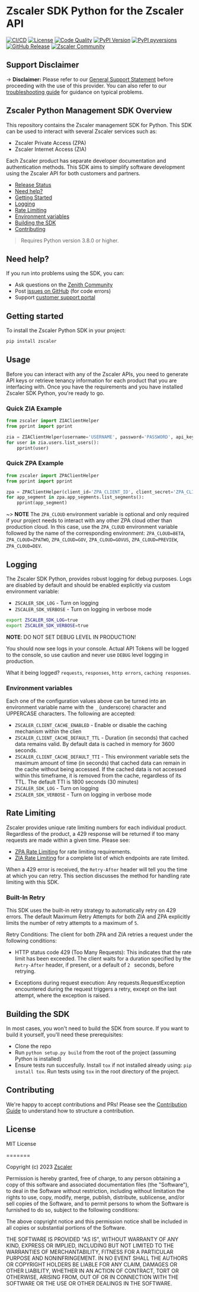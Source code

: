 # Zscaler SDK Python for the Zscaler API

[![CI/CD](https://github.com/zscaler/zscaler-sdk-python/actions/workflows/ci.yml/badge.svg)](https://github.com/zscaler/zscaler-sdk-python/actions/workflows/ci.yml)
[![License](https://img.shields.io/github/license/zscaler/zscaler-sdk-python.svg)](https://github.com/zscaler/zscaler-sdk-python)
[![Code Quality](https://app.codacy.com/project/badge/Grade/d339fa5d957140f496fdb5c40abc4666)](https://www.codacy.com/gh/zscaler/zscaler-sdk-python/dashboard?utm_source=github.com&amp;utm_medium=referral&amp;utm_content=zscaler/zscaler-sdk-python&amp;utm_campaign=Badge_Grade)
[![PyPI Version](https://img.shields.io/pypi/v/zscaler.svg)](https://pypi.org/project/zscaler-sdk-python)
[![PyPI pyversions](https://img.shields.io/pypi/pyversions/zscaler.svg)](https://pypi.python.org/pypi/zscaler-sdk-python/)
[![GitHub Release](https://img.shields.io/github/release/zscaler/zscaler-sdk-python.svg)](https://github.com/zscaler/zscaler-sdk-python/releases/)
[![Zscaler Community](https://img.shields.io/badge/zscaler-community-blue)](https://community.zscaler.com/)

## Support Disclaimer

-> **Disclaimer:** Please refer to our [General Support Statement](docs/guides/support.md) before proceeding with the use of this provider. You can also refer to our [troubleshooting guide](docs/guides/troubleshooting.md) for guidance on typical problems.

## Zscaler Python Management SDK Overview

This repository contains the Zscaler management SDK for Python. This SDK can be used to interact with several Zscaler services such as:
* Zscaler Private Access (ZPA)
* Zscaler Internet Access (ZIA)

Each Zscaler product has separate developer documentation and authentication methods. This SDK aims to simplify
software development using the Zscaler API for both customers and partners.

- [Release Status](#release-status)
- [Need help?](#need-help)
- [Getting Started](#getting-started)
- [Logging](#logging)
- [Rate Limiting](#rate-limiting)
- [Environment variables](#environment-variables)
- [Building the SDK](#building-the-sdk)
- [Contributing](#contributing)

> Requires Python version 3.8.0 or higher.

## Need help?

If you run into problems using the SDK, you can:

- Ask questions on the [Zenith Community][zenith]
- Post [issues on GitHub][github-issues] (for code errors)
- Support [customer support portal][zscaler-support]

## Getting started

To install the Zscaler Python SDK in your project:

```sh
pip install zscaler
```

## Usage

Before you can interact with any of the Zscaler APIs, you need to generate API keys or retrieve tenancy information for each product that you are interfacing with. Once you have the requirements and you have installed Zscaler SDK Python, you're ready to go.

### Quick ZIA Example

```python
from zscaler import ZIAClientHelper
from pprint import pprint

zia = ZIAClientHelper(username='USERNAME', password='PASSWORD', api_key='ZIA_API_KEY', cloud='ZIA_CLOUD')
for user in zia.users.list_users():
    pprint(user)
```

### Quick ZPA Example

```python
from zscaler import ZPAClientHelper
from pprint import pprint

zpa = ZPAClientHelper(client_id='ZPA_CLIENT_ID', client_secret='ZPA_CLIENT_SECRET', customer_id='ZPA_CUSTOMER_ID', cloud='ZPA_CLOUD')
for app_segment in zpa.app_segments.list_segments():
    pprint(app_segment)
```

~> **NOTE** The `ZPA_CLOUD` environment variable is optional and only required if your project needs to interact with any other ZPA cloud other than production cloud. In this case, use the `ZPA_CLOUD` environment variable followed by the name of the corresponding environment: `ZPA_CLOUD=BETA`, `ZPA_CLOUD=ZPATWO`, `ZPA_CLOUD=GOV`, `ZPA_CLOUD=GOVUS`, `ZPA_CLOUD=PREVIEW`, `ZPA_CLOUD=DEV`.

## Logging

The Zscaler SDK Python, provides robust logging for debug purposes.
Logs are disabled by default and should be enabled explicitly via custom environment variable:

* `ZSCALER_SDK_LOG` - Turn on logging
* `ZSCALER_SDK_VERBOSE` - Turn on logging in verbose mode

```sh
export ZSCALER_SDK_LOG=true
export ZSCALER_SDK_VERBOSE=true
```

**NOTE**: DO NOT SET DEBUG LEVEL IN PRODUCTION!

You should now see logs in your console. Actual API Tokens will be logged to the console, so use caution and never use `DEBUG` level logging in production.

What it being logged? `requests`, `responses`,  `http errors`, `caching responses`.

### Environment variables

Each one of the configuration values above can be turned into an environment variable name with the `_` (underscore) character and UPPERCASE characters. The following are accepted:

- `ZSCALER_CLIENT_CACHE_ENABLED` - Enable or disable the caching mechanism within the clien
- `ZSCALER_CLIENT_CACHE_DEFAULT_TTL` - Duration (in seconds) that cached data remains valid. By default data is cached in memory for 3600 seconds.
- `ZSCALER_CLIENT_CACHE_DEFAULT_TTI` - This environment variable sets the maximum amount of time (in seconds) that cached data can remain in the cache without being accessed. If the cached data is not accessed within this timeframe, it is removed from the cache, regardless of its TTL. The default TTI is 1800 seconds (30 minutes) 
- `ZSCALER_SDK_LOG` - Turn on logging
- `ZSCALER_SDK_VERBOSE` - Turn on logging in verbose mode

## Rate Limiting

Zscaler provides unique rate limiting numbers for each individual product. Regardless of the product, a 429 response will be returned if too many requests are made within a given time. 
Please see:
* [ZPA Rate Limiting][rate-limiting-zpa] for rate limiting requirements.
* [ZIA Rate Limiting][rate-limiting-zia] for a complete list of which endpoints are rate limited.

When a 429 error is received, the `Retry-After` header will tell you the time at which you can retry. This section discusses the method for handling rate limiting with this SDK.

### Built-In Retry

This SDK uses the built-in retry strategy to automatically retry on 429 errors. The default Maximum Retry Attempts for both ZIA and ZPA explicitly limits the number of retry attempts to a maximum of `5`.

Retry Conditions: The client for both ZPA and ZIA retries a request under the following conditions:

* HTTP status code 429 (Too Many Requests): This indicates that the rate limit has been exceeded. The client waits for a duration specified by the `Retry-After` header, if present, or a default of `2 ` seconds, before retrying.

* Exceptions during request execution: Any requests.RequestException encountered during the request triggers a retry, except on the last attempt, where the exception is raised.

## Building the SDK

In most cases, you won't need to build the SDK from source. If you want to build it yourself, you'll need these prerequisites:

- Clone the repo
- Run `python setup.py build` from the root of the project (assuming Python is installed)
- Ensure tests run succesfully. Install `tox` if not installed already using: `pip install tox`. Run tests using `tox` in the root directory of the project.

## Contributing

We're happy to accept contributions and PRs! Please see the [Contribution Guide](CONTRIBUTING.md) to understand how to structure a contribution.

[zenith]: https://community.zscaler.com/
[zscaler-support]: https://help.zscaler.com/contact-support
[github-issues]: https://github.com/zscaler/zscaler-sdk-python/issues
[rate-limiting-zpa]: https://help.zscaler.com/zpa/understanding-rate-limiting
[rate-limiting-zia]: https://help.zscaler.com/zia/understanding-rate-limiting

## License
MIT License

=======

Copyright (c) 2023 [Zscaler](https://github.com/zscaler)

Permission is hereby granted, free of charge, to any person obtaining a copy
of this software and associated documentation files (the "Software"), to deal
in the Software without restriction, including without limitation the rights
to use, copy, modify, merge, publish, distribute, sublicense, and/or sell
copies of the Software, and to permit persons to whom the Software is
furnished to do so, subject to the following conditions:

The above copyright notice and this permission notice shall be included in all
copies or substantial portions of the Software.

THE SOFTWARE IS PROVIDED "AS IS", WITHOUT WARRANTY OF ANY KIND, EXPRESS OR
IMPLIED, INCLUDING BUT NOT LIMITED TO THE WARRANTIES OF MERCHANTABILITY,
FITNESS FOR A PARTICULAR PURPOSE AND NONINFRINGEMENT. IN NO EVENT SHALL THE
AUTHORS OR COPYRIGHT HOLDERS BE LIABLE FOR ANY CLAIM, DAMAGES OR OTHER
LIABILITY, WHETHER IN AN ACTION OF CONTRACT, TORT OR OTHERWISE, ARISING FROM,
OUT OF OR IN CONNECTION WITH THE SOFTWARE OR THE USE OR OTHER DEALINGS IN THE
SOFTWARE.

